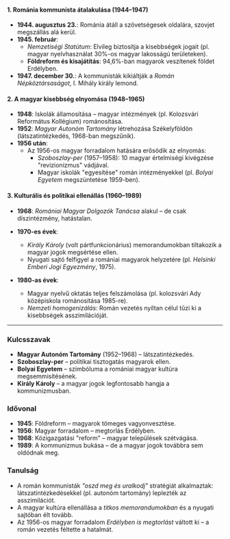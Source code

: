 #### **1. Románia kommunista átalakulása (1944–1947)**
- **1944. augusztus 23.**: Románia átáll a szövetségesek oldalára, szovjet megszállás alá kerül.
- **1945. február**:
    - _Nemzetiségi Statútum_: Elvileg biztosítja a kisebbségek jogait (pl. magyar nyelvhasználat 30%-os magyar lakosságú területeken).
    - **Földreform és kisajátítás**: 94,6%-ban magyarok veszítenek földet Erdélyben.
- **1947. december 30.**: A kommunisták kikiáltják a _Román Népköztársaságot_, I. Mihály király lemond.
#### **2. A magyar kisebbség elnyomása (1948–1965)**
- **1948**: Iskolák államosítása – magyar intézmények (pl. Kolozsvári Református Kollégium) románosítása.
- **1952**: _Magyar Autonóm Tartomány_ létrehozása Székelyföldön (látszatintézkedés, 1968-ban megszűnik).
- **1956 után**:
    - Az 1956-os magyar forradalom hatására erősödik az elnyomás:
        - _Szoboszlay-per_ (1957–1958): 10 magyar értelmiségi kivégzése "revizionizmus" vádjával.
        - Magyar iskolák "egyesítése" román intézményekkel (pl. _Bolyai Egyetem_ megszüntetése 1959-ben).
#### **3. Kulturális és politikai ellenállás (1960–1989)**
- **1968**: _Romániai Magyar Dolgozók Tanácsa_ alakul – de csak díszintézmény, hatástalan.
- **1970-es évek**:
    - _Király Károly_ (volt pártfunkcionárius) memorandumokban tiltakozik a magyar jogok megsértése ellen.
    - Nyugati sajtó felfigyel a romániai magyarok helyzetére (pl. _Helsinki Emberi Jogi Egyezmény_, 1975).
        
- **1980-as évek**:
    - Magyar nyelvű oktatás teljes felszámolása (pl. kolozsvári Ady középiskola románosítása 1985-re).
    - _Nemzeti homogenizálás_: Román vezetés nyíltan célul tűzi ki a kisebbségek asszimilációját.
---
### **Kulcsszavak**
- **Magyar Autonóm Tartomány** (1952–1968) – látszatintézkedés.
- **Szoboszlay-per** – politikai tisztogatás magyarok ellen.
- **Bolyai Egyetem** – szimbóluma a romániai magyar kultúra megsemmisítésének.
- **Király Károly** – a magyar jogok legfontosabb hangja a kommunizmusban.
### **Idővonal**
- **1945**: Földreform – magyarok tömeges vagyonvesztése.
- **1956**: Magyar forradalom – megtorlás Erdélyben.
- **1968**: Közigazgatási "reform" – magyar települések szétvágása.
- **1989**: A kommunizmus bukása – de a magyar jogok továbbra sem oldódnak meg.
### Tanulság
- A román kommunisták _"oszd meg és uralkodj"_ stratégiát alkalmaztak: látszatintézkedésekkel (pl. autonóm tartomány) leplezték az asszimilációt.
- A magyar kultúra ellenállása a _titkos memorandumokban_ és a nyugati sajtóban élt tovább.
- Az 1956-os magyar forradalom _Erdélyben is megtorlást_ váltott ki – a román vezetés féltette a hatalmát.